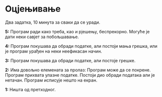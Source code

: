 # Оцјењивање

Два задатка, 10 минута за сваки да се уради.

**5:**
Програм ради како треба, као и рјешењу, беспрекорно. Могуће је дати неки савјет за побољшавање.

**4:**
Програм покушава да обради податке, али постоји мања грешка, или је програм урађен на неки неефикасан начин.

**3:**
Програм покушава да обради податке, али постоје грешке.

**2:**
Има довољно елемената за пролаз: Програм може да се покрене. Програм прихвата улазне податке. Постоји дио обради података али је нетачан. Програм исписује нешто на екран.

**1:**
Ништа од претходног.
